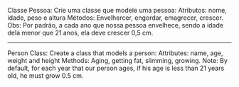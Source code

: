 Classe Pessoa: Crie uma classe que modele uma pessoa:
Atributos: nome, idade, peso e altura
Métodos: Envelhercer, engordar, emagrecer, crescer. Obs: Por padrão, a cada ano que nossa pessoa envelhece, sendo a idade dela menor que 21 anos, ela deve crescer 0,5 cm.

-------------------------------------------------------------------------------------------------------------

Person Class: Create a class that models a person:
Attributes: name, age, weight and height
Methods: Aging, getting fat, slimming, growing. Note: By default, for each year that our person ages, if his age is less than 21 years old, he must grow 0.5 cm.
